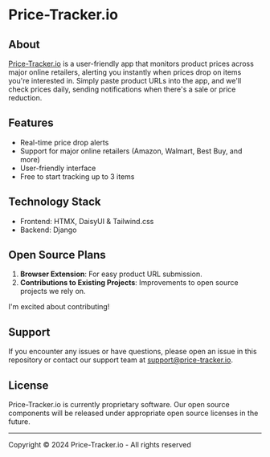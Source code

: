 # Price-Tracker.io

## About

[Price-Tracker.io](https://price-tracker.io/) is a user-friendly app that monitors product prices across major online retailers, alerting you instantly when prices drop on items you're interested in. Simply paste product URLs into the app, and we'll check prices daily, sending notifications when there's a sale or price reduction.

## Features

- Real-time price drop alerts
- Support for major online retailers (Amazon, Walmart, Best Buy, and more)
- User-friendly interface
- Free to start tracking up to 3 items

## Technology Stack

- Frontend: HTMX, DaisyUI & Tailwind.css
- Backend: Django

## Open Source Plans

1. **Browser Extension**: For easy product URL submission.
2. **Contributions to Existing Projects**: Improvements to open source projects we rely on.

I'm excited about contributing!

## Support

If you encounter any issues or have questions, please open an issue in this repository or contact our support team at support@price-tracker.io.

## License

Price-Tracker.io is currently proprietary software. Our open source components will be released under appropriate open source licenses in the future.

---

Copyright © 2024 Price-Tracker.io - All rights reserved
